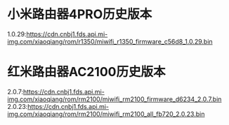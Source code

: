 # 小米路由器4PRO历史版本
1.0.29:https://cdn.cnbj1.fds.api.mi-img.com/xiaoqiang/rom/r1350/miwifi_r1350_firmware_c56d8_1.0.29.bin
# 红米路由器AC2100历史版本
2.0.7:https://cdn.cnbj1.fds.api.mi-img.com/xiaoqiang/rom/rm2100/miwifi_rm2100_firmware_d6234_2.0.7.bin
2.0.23:https://cdn.cnbj1.fds.api.mi-img.com/xiaoqiang/rom/rm2100/miwifi_rm2100_all_fb720_2.0.23.bin
